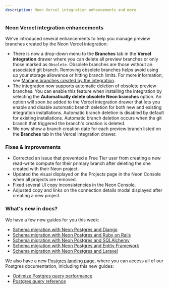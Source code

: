 ```yaml
---
description: Neon Vercel integration enhancements and more
---
```


### Neon Vercel integration enhancements

We've introduced several enhancements to help you manage preview branches created by the Neon Vercel integration:

- There is now a drop-down menu to the **Branches** tab in the **Vercel integration** drawer where you can delete all preview branches or only those marked as `Obsolete`. Obsolete branches are those without an associated git branch. Removing obsolete branches helps avoid using up your storage allowance or hitting branch limits. For more information, see [Manage branches created by the integration](/docs/guides/vercel#manage-branches-created-by-the-integration).
- The integration now supports automatic deletion of obsolete preview branches. You can enable this feature when installing the integration by selecting the **Automatically delete obsolete Neon branches** option. An option will soon be added to the Vercel integration drawer that lets you enable and disable automatic branch deletion for both new and existing integration installations. Automatic branch deletion is disabled by default for existing installations. Automatic branch deletion occurs when the git branch that triggered the branch's creation is deleted.
- We now show a branch creation date for each preview branch listed on the **Branches** tab in the Vercel integration drawer.

### Fixes & improvements

- Corrected an issue that prevented a Free Tier user from creating a new read-write compute for their primary branch after deleting the one created with their Neon project. 
- Updated the visual displayed on the Projects page in the Neon Console when all projects are removed.
- Fixed several UI copy inconsistencies in the Neon Console.
- Adjusted copy and links on the connection details modal displayed after creating a new project.

### What's new in docs?

We have a few new guides for you this week:

- [Schema migration with Neon Postgres and Django](https://neon.tech/docs/guides/django-migrations)
- [Schema migration with Neon Postgres and Ruby on Rails](https://neon.tech/docs/guides/rails-migrations)
- [Schema migration with Neon Postgres and SQLAlchemy](https://neon.tech/docs/guides/sqlalchemy-migrations)
- [Schema migration with Neon Postgres and Entity Framework](https://neon.tech/docs/guides/sqlalchemy-migrations)
- [Schema migration with Neon Postgres and Laravel](https://neon.tech/docs/guides/sqlalchemy-migrations)

We also have a new [Postgres landing page](https://neon.tech/docs/postgres/postgres-intro), where you can access all of our Postgres documentation, inlcluding this new guides:

- [Optimize Postgres query performance](https://neon.tech/docs/postgres/query-performance)
- [Postgres query reference](https://neon.tech/docs/postgres/query-reference)
